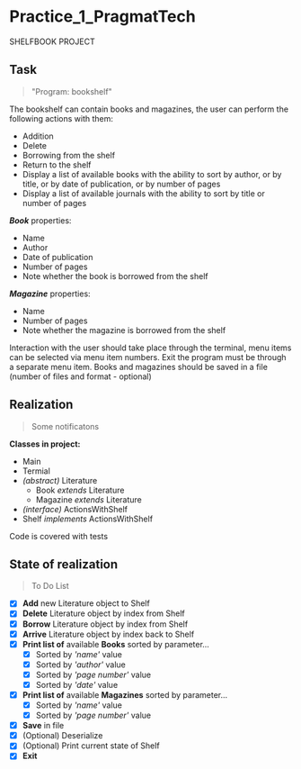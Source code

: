 # Practice_1_PragmatTech
SHELFBOOK PROJECT


## Task
> "Program: bookshelf"

The bookshelf can contain books and magazines, the user can perform the following actions with them:
* Addition
* Delete
* Borrowing from the shelf
* Return to the shelf
* Display a list of available books with the ability to sort by author, or by title, or by date of publication, or by number of pages
* Display a list of available journals with the ability to sort by title or number of pages

***Book*** properties:
* Name
* Author
* Date of publication
* Number of pages
* Note whether the book is borrowed from the shelf

***Magazine*** properties:
* Name
* Number of pages
* Note whether the magazine is borrowed from the shelf

Interaction with the user should take place through the terminal, menu items can be selected via menu item numbers.
Exit the program must be through a separate menu item.
Books and magazines should be saved in a file (number of files and format - optional)

## Realization
> Some notificatons

**Classes in project:**
* Main
* Termial
* _(abstract)_ Literature 
  * Book _extends_ Literature
  * Magazine _extends_ Literature
* _(interface)_ ActionsWithShelf 
* Shelf _implements_ ActionsWithShelf



Code is covered with tests

## State of realization
> To Do List

 - [x] **Add** new Literature object to Shelf
 - [x] **Delete**  Literature object by index from Shelf
 - [x] **Borrow**  Literature object by index from Shelf
 - [x] **Arrive**  Literature object by index back to Shelf
 - [x] **Print list of**  available **Books** sorted by parameter...
    - [x] Sorted by _'name'_ value
    - [x] Sorted by _'author'_ value
    - [x] Sorted by _'page number'_ value
    - [x] Sorted by _'date'_ value
 - [x] **Print list of** available **Magazines** sorted by parameter...
    - [x] Sorted by _'name'_ value
    - [x] Sorted by _'page number'_ value
 - [x] **Save** in file
 - [x] \(Optional) Deserialize
 - [x] \(Optional) Print current state of Shelf
 - [x] **Exit**

